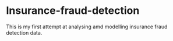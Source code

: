 # Insurance-fraud-detection
This is my first attempt at analysing amd modelling insurance fraud detection data.
